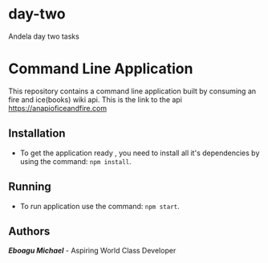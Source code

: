 # day-two
Andela day two tasks 

# Command Line Application
This repository contains a command line application built by consuming an fire and ice(books) wiki api.
This is the link to the api https://anapioficeandfire.com

## Installation
- To get the application ready , you need to install all it's dependencies by using the command: `npm install`.

## Running
- To run application use the command: `npm start`.

## Authors
***Eboagu Michael*** - Aspiring World Class Developer
